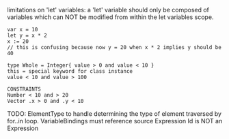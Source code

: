 
limitations on 'let' variables:
    a 'let' variable should only be composed of variables which can NOT be modified from within the let variables scope.

    var x = 10
    let y = x * 2
    x := 20
    // this is confusing because now y = 20 when x * 2 implies y should be 40
    
    type Whole = Integer{ value > 0 and value < 10 }
    this = special keyword for class instance
    value < 10 and value > 100

    CONSTRAINTS
    Number < 10 and > 20
    Vector .x > 0 and .y < 10

TODO:
    ElementType to handle determining the type of element traversed by for..in loop.
    VariableBindings must reference source Expression
    Id is NOT an Expression
